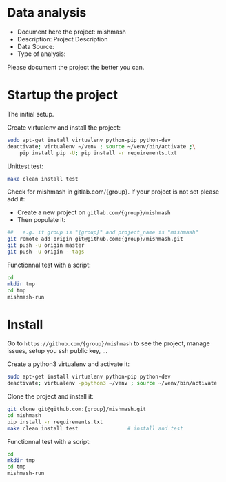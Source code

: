 # Data analysis
- Document here the project: mishmash
- Description: Project Description
- Data Source:
- Type of analysis:

Please document the project the better you can.

# Startup the project

The initial setup.

Create virtualenv and install the project:
```bash
sudo apt-get install virtualenv python-pip python-dev
deactivate; virtualenv ~/venv ; source ~/venv/bin/activate ;\
    pip install pip -U; pip install -r requirements.txt
```

Unittest test:
```bash
make clean install test
```

Check for mishmash in gitlab.com/{group}.
If your project is not set please add it:

- Create a new project on `gitlab.com/{group}/mishmash`
- Then populate it:

```bash
##   e.g. if group is "{group}" and project_name is "mishmash"
git remote add origin git@github.com:{group}/mishmash.git
git push -u origin master
git push -u origin --tags
```

Functionnal test with a script:

```bash
cd
mkdir tmp
cd tmp
mishmash-run
```

# Install

Go to `https://github.com/{group}/mishmash` to see the project, manage issues,
setup you ssh public key, ...

Create a python3 virtualenv and activate it:

```bash
sudo apt-get install virtualenv python-pip python-dev
deactivate; virtualenv -ppython3 ~/venv ; source ~/venv/bin/activate
```

Clone the project and install it:

```bash
git clone git@github.com:{group}/mishmash.git
cd mishmash
pip install -r requirements.txt
make clean install test                # install and test
```
Functionnal test with a script:

```bash
cd
mkdir tmp
cd tmp
mishmash-run
```
